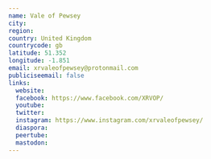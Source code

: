```yaml
---
name: Vale of Pewsey
city:
region:
country: United Kingdom
countrycode: gb
latitude: 51.352
longitude: -1.851
email: xrvaleofpewsey@protonmail.com
publiciseemail: false
links:
  website:
  facebook: https://www.facebook.com/XRVOP/
  youtube:
  twitter:
  instagram: https://www.instagram.com/xrvaleofpewsey/
  diaspora:
  peertube:
  mastodon:
---
```

